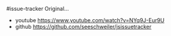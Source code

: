#issue-tracker
Original...  
- youtube https://www.youtube.com/watch?v=NYq9J-Eur9U
- github https://github.com/seeschweiler/jsissuetracker